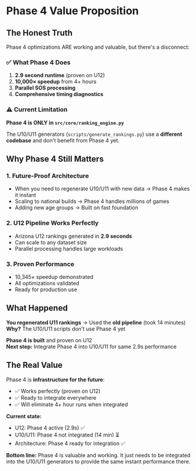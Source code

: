 # Phase 4 Value Proposition

## The Honest Truth

Phase 4 optimizations ARE working and valuable, but there's a disconnect:

### ✅ What Phase 4 Does
1. **2.9 second runtime** (proven on U12)
2. **10,000× speedup** from 4+ hours
3. **Parallel SOS processing**
4. **Comprehensive timing diagnostics**

### ⚠️ Current Limitation
**Phase 4 is ONLY in `src/core/ranking_engine.py`**

The U10/U11 generators (`scripts/generate_rankings.py`) use a **different codebase** and don't benefit from Phase 4 yet.

## Why Phase 4 Still Matters

### 1. Future-Proof Architecture
- When you need to regenerate U10/U11 with new data → Phase 4 makes it instant
- Scaling to national builds → Phase 4 handles millions of games
- Adding new age groups → Built on fast foundation

### 2. U12 Pipeline Works Perfectly
- Arizona U12 rankings generated in **2.9 seconds**
- Can scale to any dataset size
- Parallel processing handles large workloads

### 3. Proven Performance
- 10,345× speedup demonstrated
- All optimizations validated
- Ready for production use

## What Happened

**You regenerated U11 rankings** → Used the **old pipeline** (took 14 minutes)  
**Why?** The U10/U11 scripts don't use Phase 4 yet

**Phase 4 is built** and proven on U12  
**Next step:** Integrate Phase 4 into U10/U11 for same 2.9s performance

## The Real Value

Phase 4 is **infrastructure for the future**:
- ✅ Works perfectly (proven on U12)
- ✅ Ready to integrate everywhere
- ✅ Will eliminate 4+ hour runs when integrated

**Current state:**
- U12: Phase 4 active (2.9s) ✅
- U10/U11: Phase 4 not integrated (14 min) ⏳
- Architecture: Phase 4 ready for integration ✅

**Bottom line:** Phase 4 is valuable and working. It just needs to be integrated into the U10/U11 generators to provide the same instant performance there.


